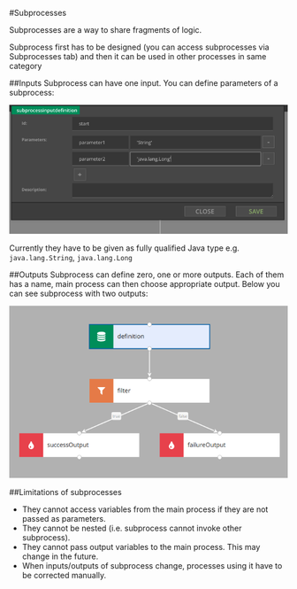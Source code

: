 #Subprocesses

Subprocesses are a way to share fragments of logic. 

Subprocess first has to be designed (you can access subprocesses via Subprocesses tab) and then it can be used in other processes in same category

##Inputs
Subprocess can have one input. You can define parameters of a subprocess:

![subprocess input](img/subprocess_input.png)

Currently they have to be given as fully qualified Java type e.g. `java.lang.String`, `java.lang.Long`

##Outputs
Subprocess can define zero, one or more outputs. Each of them has a name, main process can then choose appropriate output. Below you can see subprocess with two outputs:

![subprocess output](img/subprocess_output.png)

##Limitations of subprocesses
- They cannot access variables from the main process if they are not passed as parameters.
- They cannot be nested (i.e. subprocess cannot invoke other subprocess).
- They cannot pass output variables to the main process. This may change in the future.
- When inputs/outputs of subprocess change, processes using it have to be corrected manually.
